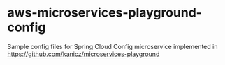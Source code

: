 # aws-microservices-playground-config

Sample config files for Spring Cloud Config microservice implemented in https://github.com/kanicz/microservices-playground 
